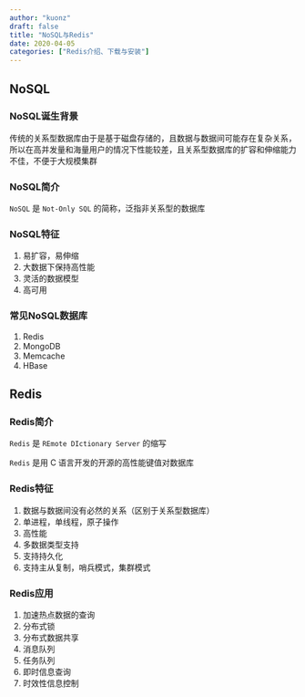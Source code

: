 ```yaml
---
author: "kuonz"
draft: false
title: "NoSQL与Redis"
date: 2020-04-05
categories: ["Redis介绍、下载与安装"]
---
```

  
## NoSQL

### NoSQL诞生背景

传统的关系型数据库由于是基于磁盘存储的，且数据与数据间可能存在复杂关系，所以在高并发量和海量用户的情况下性能较差，且关系型数据库的扩容和伸缩能力不佳，不便于大规模集群

### NoSQL简介

`NoSQL` 是 `Not-Only SQL` 的简称，泛指非关系型的数据库

### NoSQL特征

1. 易扩容，易伸缩
2. 大数据下保持高性能
3. 灵活的数据模型
4. 高可用

### 常见NoSQL数据库

1. Redis
2. MongoDB
3. Memcache
4. HBase



## Redis

### Redis简介

`Redis` 是 `REmote DIctionary Server` 的缩写

`Redis` 是用 C 语言开发的开源的高性能键值对数据库

### Redis特征

1. 数据与数据间没有必然的关系（区别于关系型数据库）
2. 单进程，单线程，原子操作
3. 高性能
4. 多数据类型支持
5. 支持持久化
6. 支持主从复制，哨兵模式，集群模式

### Redis应用

1. 加速热点数据的查询
2. 分布式锁
3. 分布式数据共享
4. 消息队列
5. 任务队列
6. 即时信息查询
7. 时效性信息控制